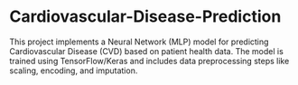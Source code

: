 # Cardiovascular-Disease-Prediction
This project implements a Neural Network (MLP) model for predicting Cardiovascular Disease (CVD) based on patient health data. The model is trained using TensorFlow/Keras and includes data preprocessing steps like scaling, encoding, and imputation.
